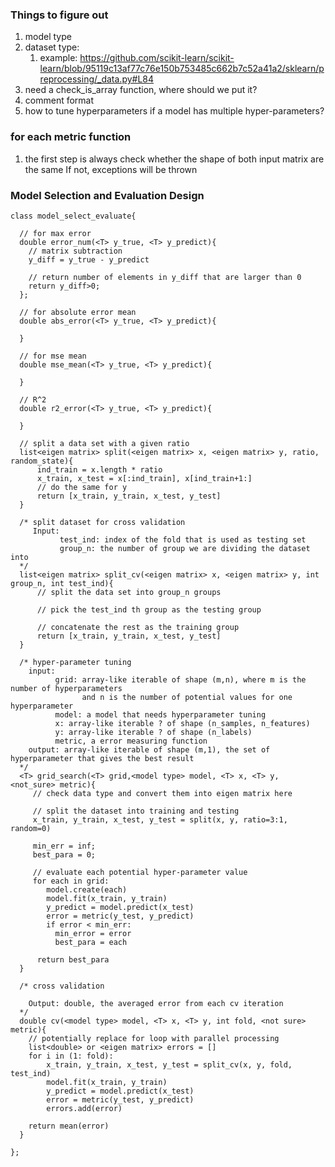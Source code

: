 ### Things to figure out
1. model type
2. dataset type: 
    1. example: https://github.com/scikit-learn/scikit-learn/blob/95119c13af77c76e150b753485c662b7c52a41a2/sklearn/preprocessing/_data.py#L84
3. need a check_is_array function, where should we put it?
3. comment format
4. how to tune hyperparameters if a model has multiple hyper-parameters?  

### for each metric function
  1. the first step is always check whether the shape of both input matrix are the same 
     If not, exceptions will be thrown
     

### Model Selection and Evaluation Design

```
class model_select_evaluate{

  // for max error
  double error_num(<T> y_true, <T> y_predict){
    // matrix subtraction
    y_diff = y_true - y_predict
    
    // return number of elements in y_diff that are larger than 0
    return y_diff>0;
  };
  
  // for absolute error mean 
  double abs_error(<T> y_true, <T> y_predict){
  
  }
  
  // for mse mean
  double mse_mean(<T> y_true, <T> y_predict){
  
  }
  
  // R^2 
  double r2_error(<T> y_true, <T> y_predict){
  
  }
  
  // split a data set with a given ratio
  list<eigen matrix> split(<eigen matrix> x, <eigen matrix> y, ratio, random_state){
      ind_train = x.length * ratio
      x_train, x_test = x[:ind_train], x[ind_train+1:]
      // do the same for y
      return [x_train, y_train, x_test, y_test]
  }
  
  /* split dataset for cross validation
     Input: 
           test_ind: index of the fold that is used as testing set
           group_n: the number of group we are dividing the dataset into
  */
  list<eigen matrix> split_cv(<eigen matrix> x, <eigen matrix> y, int group_n, int test_ind){
      // split the data set into group_n groups
      
      // pick the test_ind th group as the testing group
      
      // concatenate the rest as the training group
      return [x_train, y_train, x_test, y_test]
  }
  
  /* hyper-parameter tuning
    input: 
          grid: array-like iterable of shape (m,n), where m is the number of hyperparameters 
                and n is the number of potential values for one hyperparameter
          model: a model that needs hyperparameter tuning
          x: array-like iterable ? of shape (n_samples, n_features)
          y: array-like iterable ? of shape (n_labels)
          metric, a error measuring function        
    output: array-like iterable of shape (m,1), the set of hyperparameter that gives the best result
  */
  <T> grid_search(<T> grid,<model type> model, <T> x, <T> y, <not_sure> metric){
     // check data type and convert them into eigen matrix here
     
     // split the dataset into training and testing 
     x_train, y_train, x_test, y_test = split(x, y, ratio=3:1, random=0)
  
     min_err = inf;
     best_para = 0;
     
     // evaluate each potential hyper-parameter value
     for each in grid:
        model.create(each)
        model.fit(x_train, y_train)
        y_predict = model.predict(x_test)
        error = metric(y_test, y_predict)
        if error < min_err:
          min_error = error
          best_para = each
          
      return best_para
  }
  
  /* cross validation
    
    Output: double, the averaged error from each cv iteration
  */
  double cv(<model type> model, <T> x, <T> y, int fold, <not sure> metric){
    // potentially replace for loop with parallel processing
    list<double> or <eigen matrix> errors = []
    for i in (1: fold):
        x_train, y_train, x_test, y_test = split_cv(x, y, fold, test_ind)
        model.fit(x_train, y_train)
        y_predict = model.predict(x_test)
        error = metric(y_test, y_predict)
        errors.add(error)
        
    return mean(error)
  }
  
};
```
